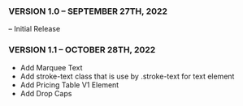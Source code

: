 ### VERSION 1.0 – SEPTEMBER 27TH, 2022
– Initial Release

### VERSION 1.1 – OCTOBER 28TH, 2022
- Add Marquee Text
- Add stroke-text class that is use by .stroke-text for text element
- Add Pricing Table V1 Element
- Add Drop Caps
